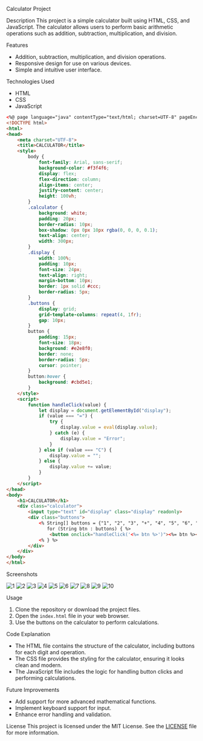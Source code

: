 Calculator Project

Description
This project is a simple calculator built using HTML, CSS, and JavaScript. The calculator allows users to perform basic arithmetic operations such as addition, subtraction, multiplication, and division.

Features
- Addition, subtraction, multiplication, and division operations.
- Responsive design for use on various devices.
- Simple and intuitive user interface.

Technologies Used
- HTML
- CSS
- JavaScript

```html
<%@ page language="java" contentType="text/html; charset=UTF-8" pageEncoding="UTF-8" %>
<!DOCTYPE html>
<html>
<head>
    <meta charset="UTF-8">
    <title>CALCULATOR</title>
    <style>
        body {
            font-family: Arial, sans-serif;
            background-color: #f3f4f6;
            display: flex;
            flex-direction: column;
            align-items: center;
            justify-content: center;
            height: 100vh;
        }
        .calculator {
            background: white;
            padding: 20px;
            border-radius: 10px;
            box-shadow: 0px 0px 10px rgba(0, 0, 0, 0.1);
            text-align: center;
            width: 300px;
        }
        .display {
            width: 100%;
            padding: 10px;
            font-size: 24px;
            text-align: right;
            margin-bottom: 10px;
            border: 1px solid #ccc;
            border-radius: 5px;
        }
        .buttons {
            display: grid;
            grid-template-columns: repeat(4, 1fr);
            gap: 10px;
        }
        button {
            padding: 15px;
            font-size: 18px;
            background: #e2e8f0;
            border: none;
            border-radius: 5px;
            cursor: pointer;
        }
        button:hover {
            background: #cbd5e1;
        }
    </style>
    <script>
        function handleClick(value) {
            let display = document.getElementById("display");
            if (value === "=") {
                try {
                    display.value = eval(display.value);
                } catch (e) {
                    display.value = "Error";
                }
            } else if (value === "C") {
                display.value = "";
            } else {
                display.value += value;
            }
        }
    </script>
</head>
<body>
    <h1>CALCULATOR</h1>
    <div class="calculator">
        <input type="text" id="display" class="display" readonly>
        <div class="buttons">
            <% String[] buttons = {"1", "2", "3", "+", "4", "5", "6", "-", "7", "8", "9", "*", "0", "=", "C", "/"};
               for (String btn : buttons) { %>
                <button onclick="handleClick('<%= btn %>')"><%= btn %></button>
            <% } %>
        </div>
    </div>
</body>
</html>
```

              





Screenshots

![1](https://github.com/user-attachments/assets/ba41a50f-ee2f-4e06-b5a4-ba94cdeefa4f)
![2](https://github.com/user-attachments/assets/b9a21c92-7255-4b02-ae7b-b674851a4c81)
![3](https://github.com/user-attachments/assets/f8adc8e7-9d83-44bd-8dbd-9d0523e9ee73)
![4](https://github.com/user-attachments/assets/bccb5a07-1583-4b75-a3b8-f20db0c32cd1)
![5](https://github.com/user-attachments/assets/54730647-32f0-4a20-a0bb-4d6eaff7e2d4)
![6](https://github.com/user-attachments/assets/329d8d01-dedd-4c72-8f1e-156eacacce48)
![7](https://github.com/user-attachments/assets/bbc1424f-07a9-4215-be51-bb4eed848281)
![8](https://github.com/user-attachments/assets/f14953c7-2e92-423e-b068-0626b25a1464)
![9](https://github.com/user-attachments/assets/a521a908-5f3c-4b6f-b01a-779bd4575398)
![10](https://github.com/user-attachments/assets/4b4f23fe-7ca3-4d29-8d78-0a6149040a89)

Usage
1. Clone the repository or download the project files.
2. Open the `index.html` file in your web browser.
3. Use the buttons on the calculator to perform calculations.

Code Explanation
- The HTML file contains the structure of the calculator, including buttons for each digit and operation.
- The CSS file provides the styling for the calculator, ensuring it looks clean and modern.
- The JavaScript file includes the logic for handling button clicks and performing calculations.

Future Improvements
- Add support for more advanced mathematical functions.
- Implement keyboard support for input.
- Enhance error handling and validation.

License
This project is licensed under the MIT License. See the [LICENSE](LICENSE) file for more information.
